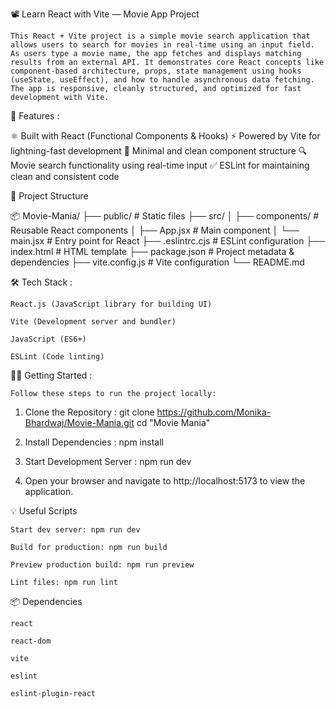 📽️ Learn React with Vite — Movie App Project

    This React + Vite project is a simple movie search application that allows users to search for movies in real-time using an input field. As users type a movie name, the app fetches and displays matching results from an external API. It demonstrates core React concepts like component-based architecture, props, state management using hooks (useState, useEffect), and how to handle asynchronous data fetching. The app is responsive, cleanly structured, and optimized for fast development with Vite.


🚀 Features :

⚛️ Built with React (Functional Components & Hooks)
⚡ Powered by Vite for lightning-fast development
🎯 Minimal and clean component structure
🔍 Movie search functionality using real-time input
✅ ESLint for maintaining clean and consistent code


📁 Project Structure

📦 Movie-Mania/
├── public/             # Static files
├── src/
│   ├── components/     # Reusable React components
│   ├── App.jsx         # Main component
│   └── main.jsx        # Entry point for React
├── .eslintrc.cjs       # ESLint configuration
├── index.html          # HTML template
├── package.json        # Project metadata & dependencies
├── vite.config.js      # Vite configuration
└── README.md


🛠️ Tech Stack :

    React.js (JavaScript library for building UI)

    Vite (Development server and bundler)

    JavaScript (ES6+)

    ESLint (Code linting)


🧑‍💻 Getting Started :

    Follow these steps to run the project locally:

1. Clone the Repository :
    git clone https://github.com/Monika-Bhardwaj/Movie-Mania.git
    cd "Movie Mania"

2. Install Dependencies :
    npm install

3. Start Development Server :
    npm run dev

4. Open your browser and navigate to http://localhost:5173 to view the application.


💡 Useful Scripts

    Start dev server: npm run dev

    Build for production: npm run build

    Preview production build: npm run preview

    Lint files: npm run lint


📦 Dependencies

    react

    react-dom

    vite

    eslint

    eslint-plugin-react




